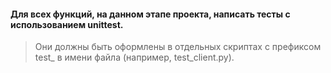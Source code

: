 #### Для всех функций, на данном этапе проекта, написать тесты с использованием unittest. 
> Они должны быть оформлены в отдельных скриптах с префиксом test_ в имени файла (например, test_client.py).